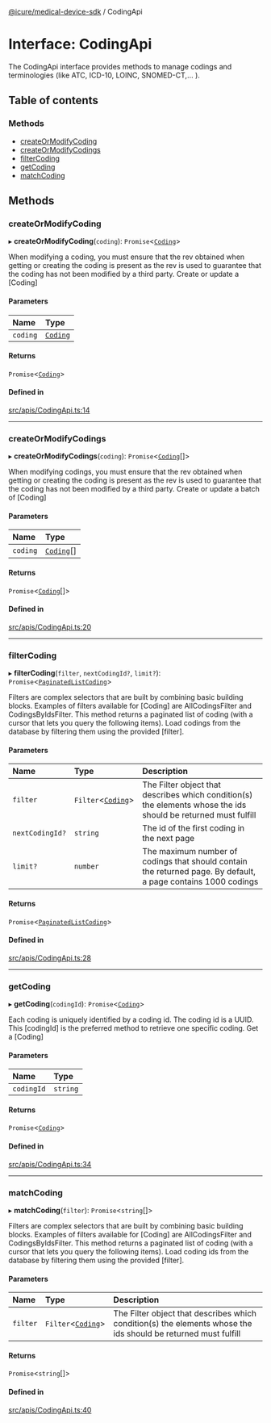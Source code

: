 [@icure/medical-device-sdk](../modules.md) / CodingApi

# Interface: CodingApi

The CodingApi interface provides methods to manage codings and terminologies (like ATC, ICD-10, LOINC, SNOMED-CT,… ).

## Table of contents

### Methods

- [createOrModifyCoding](CodingApi.md#createormodifycoding)
- [createOrModifyCodings](CodingApi.md#createormodifycodings)
- [filterCoding](CodingApi.md#filtercoding)
- [getCoding](CodingApi.md#getcoding)
- [matchCoding](CodingApi.md#matchcoding)

## Methods

### createOrModifyCoding

▸ **createOrModifyCoding**(`coding`): `Promise`<[`Coding`](../classes/Coding.md)\>

When modifying a coding, you must ensure that the rev obtained when getting or creating the coding is present as the rev is used to guarantee that the coding has not been modified by a third party.
Create or update a [Coding]

#### Parameters

| Name | Type |
| :------ | :------ |
| `coding` | [`Coding`](../classes/Coding.md) |

#### Returns

`Promise`<[`Coding`](../classes/Coding.md)\>

#### Defined in

[src/apis/CodingApi.ts:14](https://github.com/icure/icure-medical-device-js-sdk/blob/e20bfa1/src/apis/CodingApi.ts#L14)

___

### createOrModifyCodings

▸ **createOrModifyCodings**(`coding`): `Promise`<[`Coding`](../classes/Coding.md)[]\>

When modifying codings, you must ensure that the rev obtained when getting or creating the coding is present as the rev is used to guarantee that the coding has not been modified by a third party.
Create or update a batch of [Coding]

#### Parameters

| Name | Type |
| :------ | :------ |
| `coding` | [`Coding`](../classes/Coding.md)[] |

#### Returns

`Promise`<[`Coding`](../classes/Coding.md)[]\>

#### Defined in

[src/apis/CodingApi.ts:20](https://github.com/icure/icure-medical-device-js-sdk/blob/e20bfa1/src/apis/CodingApi.ts#L20)

___

### filterCoding

▸ **filterCoding**(`filter`, `nextCodingId?`, `limit?`): `Promise`<[`PaginatedListCoding`](../classes/PaginatedListCoding.md)\>

Filters are complex selectors that are built by combining basic building blocks. Examples of filters available for [Coding] are AllCodingsFilter and CodingsByIdsFilter. This method returns a paginated list of coding (with a cursor that lets you query the following items).
Load codings from the database by filtering them using the provided [filter].

#### Parameters

| Name | Type | Description |
| :------ | :------ | :------ |
| `filter` | `Filter`<[`Coding`](../classes/Coding.md)\> | The Filter object that describes which condition(s) the elements whose the ids should be returned must fulfill |
| `nextCodingId?` | `string` | The id of the first coding in the next page |
| `limit?` | `number` | The maximum number of codings that should contain the returned page. By default, a page contains 1000 codings |

#### Returns

`Promise`<[`PaginatedListCoding`](../classes/PaginatedListCoding.md)\>

#### Defined in

[src/apis/CodingApi.ts:28](https://github.com/icure/icure-medical-device-js-sdk/blob/e20bfa1/src/apis/CodingApi.ts#L28)

___

### getCoding

▸ **getCoding**(`codingId`): `Promise`<[`Coding`](../classes/Coding.md)\>

Each coding is uniquely identified by a coding id. The coding id is a UUID. This [codingId] is the preferred method to retrieve one specific coding.
Get a [Coding]

#### Parameters

| Name | Type |
| :------ | :------ |
| `codingId` | `string` |

#### Returns

`Promise`<[`Coding`](../classes/Coding.md)\>

#### Defined in

[src/apis/CodingApi.ts:34](https://github.com/icure/icure-medical-device-js-sdk/blob/e20bfa1/src/apis/CodingApi.ts#L34)

___

### matchCoding

▸ **matchCoding**(`filter`): `Promise`<`string`[]\>

Filters are complex selectors that are built by combining basic building blocks. Examples of filters available for [Coding] are AllCodingsFilter and CodingsByIdsFilter. This method returns a paginated list of coding (with a cursor that lets you query the following items).
Load coding ids from the database by filtering them using the provided [filter].

#### Parameters

| Name | Type | Description |
| :------ | :------ | :------ |
| `filter` | `Filter`<[`Coding`](../classes/Coding.md)\> | The Filter object that describes which condition(s) the elements whose the ids should be returned must fulfill |

#### Returns

`Promise`<`string`[]\>

#### Defined in

[src/apis/CodingApi.ts:40](https://github.com/icure/icure-medical-device-js-sdk/blob/e20bfa1/src/apis/CodingApi.ts#L40)
